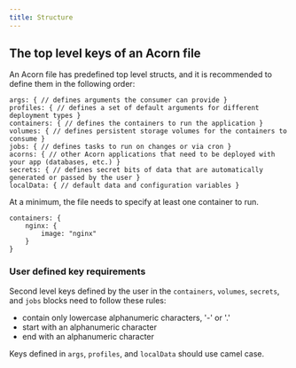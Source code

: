 ```yaml
---
title: Structure
---
```


## The top level keys of an Acorn file

An Acorn file has predefined top level structs, and it is recommended to define them in the following order:

```cue
args: { // defines arguments the consumer can provide }
profiles: { // defines a set of default arguments for different deployment types }
containers: { // defines the containers to run the application }
volumes: { // defines persistent storage volumes for the containers to consume }
jobs: { // defines tasks to run on changes or via cron }
acorns: { // other Acorn applications that need to be deployed with your app (databases, etc.) }
secrets: { // defines secret bits of data that are automatically generated or passed by the user }
localData: { // default data and configuration variables }
```

At a minimum, the file needs to specify at least one container to run.

```cue
containers: {
    nginx: {
        image: "nginx"
    }
}
```

### User defined key requirements

Second level keys defined by the user in the `containers`, `volumes`, `secrets`, and `jobs` blocks need to follow these rules:

* contain only lowercase alphanumeric characters, '-' or '.'
* start with an alphanumeric character
* end with an alphanumeric character

Keys defined in `args`, `profiles`, and `localData` should use camel case.
